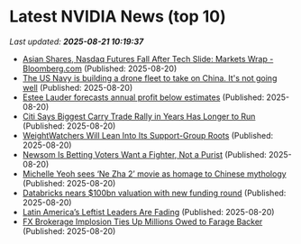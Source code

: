 # Latest NVIDIA News (top 10)
_Last updated: **2025-08-21 10:19:37**_

- [Asian Shares, Nasdaq Futures Fall After Tech Slide: Markets Wrap - Bloomberg.com](https://slashdot.org/firehose.pl?op=view&amp;id=178777446) (Published: 2025-08-20)
- [The US Navy is building a drone fleet to take on China. It's not going well](https://biztoc.com/x/14f71a8fbb5ebbb2) (Published: 2025-08-20)
- [Estee Lauder forecasts annual profit below estimates](https://biztoc.com/x/af75c60c057bbe84) (Published: 2025-08-20)
- [Citi Says Biggest Carry Trade Rally in Years Has Longer to Run](https://biztoc.com/x/23c6b59a064cc37f) (Published: 2025-08-20)
- [WeightWatchers Will Lean Into Its Support-Group Roots](https://biztoc.com/x/2be18acd458f1d8d) (Published: 2025-08-20)
- [Newsom Is Betting Voters Want a Fighter, Not a Purist](https://biztoc.com/x/c17715c8c471417d) (Published: 2025-08-20)
- [Michelle Yeoh sees ‘Ne Zha 2’ movie as homage to Chinese mythology](https://biztoc.com/x/c9bfccf343fd153c) (Published: 2025-08-20)
- [Databricks nears $100bn valuation with new funding round](https://biztoc.com/x/f5c4a620b4ea2857) (Published: 2025-08-20)
- [Latin America’s Leftist Leaders Are Fading](https://biztoc.com/x/dcf83d3a85651dfb) (Published: 2025-08-20)
- [FX Brokerage Implosion Ties Up Millions Owed to Farage Backer](https://biztoc.com/x/1f93170828da03ab) (Published: 2025-08-20)
